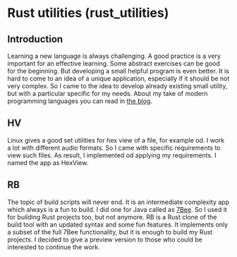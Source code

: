 # Rust utilities (rust_utilities)

## Introduction

Learning a new language is always challenging. A good practice is a very important for an effective learning.
Some abstract exercises can be good for the beginning. But developing a small helpful program is even better.
It is hard to come to an idea of a unique application, especially if it should be not very complex. So I came to
the idea to develop already existing small utility, but with a particular specific for my needs. About my take
of modern programming languages you can read in [the blog](https://www.linkedin.com/pulse/rust-vs-kotlin-swift-c-dmitriy-rogatkin/).

## HV

Linux gives a good set utilities for hex view of a file, for example od. I work a lot with different audio formats.
So I came with specific requirements to view such files. As result, I implemented od applying my requirements.
I named the app as HexView.

## RB

The topic of build scripts will never end. It is an intermediate complexity app which always is a fun to build.
I did one for Java called as [7Bee](https://github.com/drogatkin/7Bee). So I used it for building Rust projects too,
but not anymore. RB is a Rust clone of the build tool with an updated syntax and some fun features. It implements
only a subset of the full 7Bee functionality, but it is enough to build my Rust projects. I decided to give a preview
version to those who could be interested to continue the work.

